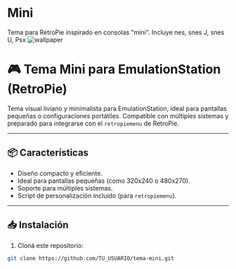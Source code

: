# Mini
 Tema para RetroPie inspirado en consolas "mini". Incluye nes, snes J, snes U, Psx
![wallpaper](https://github.com/user-attachments/assets/11d44c6a-248c-4b35-88f5-830449ae4c08)

# 🎮 Tema Mini para EmulationStation (RetroPie)

Tema visual liviano y minimalista para EmulationStation, ideal para pantallas pequeñas o configuraciones portátiles. Compatible con múltiples sistemas y preparado para integrarse con el `retropiemenu` de RetroPie.

---

## 📦 Características

- Diseño compacto y eficiente.
- Ideal para pantallas pequeñas (como 320x240 o 480x270).
- Soporte para múltiples sistemas.
- Script de personalización incluido (para `retropiemenu`).

---

## 📥 Instalación

1. Cloná este repositorio:

```bash
git clone https://github.com/TU_USUARIO/tema-mini.git
